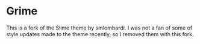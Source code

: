 # Grime

This is a fork of the Slime theme by smlombardi. I was not a fan of some of style updates made to the theme recently, so I removed them with this fork.